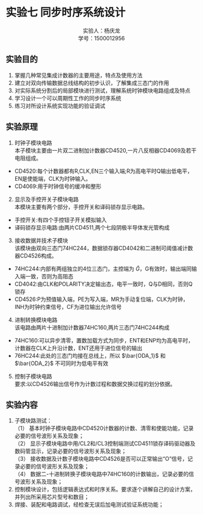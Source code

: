 # 实验七 同步时序系统设计
<div style="text-align:center">实验人：杨庆龙<br/>学号：1500012956</div>

## 实验目的
1. 掌握几种常见集成计数器的主要用途，特点及使用方法
2. 建立对双向传输数据总线结构的初步认识，了解集成三态门的作用
3. 对实际系统分割后的局部模块进行测试，理解系统时钟模块电路组成及特点
4. 学习设计一个可以周期性工作的同步时序系统
5. 练习对所设计系统实现功能的验证调试
## 实验原理
1. 时钟子模块电路<br/>
本子模块主要由一片双二进制加计数器CD4520,一片八反相器CD4069及若干电阻组成。
* CD4520:每个计数器都有R,CLK,EN三个输入端;R为高电平时Q输出低电平，EN是使能端，CLK为时钟输入。
* CD4069:用于时钟信号的缓冲和整形
2. 显示及手控开关子模块电路<br/>
本模块主要有两个部分，手控开关和译码锁存显示电路。
* 手控开关:有四个手控钮子开关模拟输入
* 译码锁存显示电路:由两片CD4511,两个七段阴极半导体发光管构成
3. 接收数据并技术子模块<br/>
该模块由双向三态门74HC244，数据锁存器CD4042和二进制可阈值减计数器CD4526构成。
* 74HC244:内部有两组独立的4位三态门，主控端为 $\bar{G}$，G有效时，输出端同输入端一致，否则为高阻态
* CD4042:由CLK和POLARITY决定输出态，电平一致时，Q与D相同，否则Q锁存
* CD4526:P为预值输入端，PE为写入端，MR为手动复位端，CLK为时钟，INH为时钟约束信号，CF为进位输出允许信号
4. 进制转换模块电路<br/>
该电路由两片十进制加计数器74HC160,两片三态门74HC244构成
* 74HC160:可以异步清零，置数加载方式为同步，ENT和ENP均为高电平时，计数器在CLK上升沿计数，ENT还用于进位信号的输出
* 76HC244:此处的三态门均接在总线上，所以 $\bar{ODA_1}$ 和 $\bar{ODA_2}$ 不可同时为低电平有效
5. 控制子模块电路<br/>
要求:以CD4526输出信号作为计数过程和数据交换过程的划分依据。
## 实验内容
1. 子模块路测试：<br/>
（1） 基本时钟子模块电路中CD4520计数器的计数、清零和使能功能，记录必要的信号波形关系及现象；<br/>
（2） 显示子模块电路中用/CL2和/CL3控制端测试CD4511锁存译码驱动器及数码管显示，记录必要的信号波形关系及现象；<br/>
（3） 接收数据及计数子模块电路中CD4526是否可以正常输出“O”信号，记录必要的信号波形关系及现象；<br/>
（4） 数据二-十进制转换子模块电路中74HC160的计数输出，记录必要的信号波形关系及现象；<br/>
2. 控制模块设计，包括逻辑表达式和时序关系。要求逐个讲解自己的设计方案，并列出所采用芯片型号和数目；<br/>
3. 焊接、装配和电路调试，经检查无误后加电测试验证系统功能；<br/>
